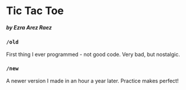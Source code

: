 # Tic Tac Toe

##### by Ezra Arez Raez

### `/old`

First thing I ever programmed - not good code. Very bad, but nostalgic.

### `/new`

A newer version I made in an hour a year later. Practice makes perfect!
